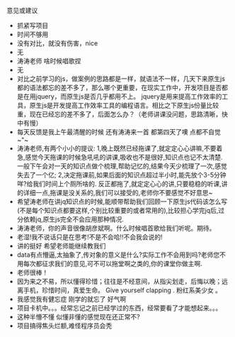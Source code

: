 意见或建议
- 抓紧写项目
- 时间不够用
- 没有对比，就没有伤害，nice
- 无
- 涛涛老师 啥时候唱歌捏
- 无
- 对比之前学习的js，做案例的思路都是一样，就语法不一样，几天下来原生js都的语法都忘的差不多了，那么哪个更重要，在现实工作中，开发项目是否都是在用jquery，而原生js是否几乎都用不上。 jquery是用来提高工作效率的工具，原生js是开发提高工作效率工具的编程语言。相比之下原生js份量比较重，现在已经忘的差不多了，后面怎么办？（老师讲课没问题，思路清晰，快中有慢）
- 每天反馈是我上午最清醒的时候 还有涛涛来一首 都第四天了噢 点都不自觉 ~"~
- 涛涛老师,有两个小小的提议:   1,晚上既然已经拖课了,就定定心心讲嘛,不要着急,感觉今天拖课的时候急吼吼的讲课,吸收也不是很好,知识点也记不太清楚. 一般下午会对一天的知识点做个梳理,帮助记忆的,结果今天少梳理了一次,感觉失去了一个亿;   2,决定拖课前,如果后面的知识点超过半小时,能先放个3-5分钟咩?给我们时间上个厕所啥的. 反正都拖了,就定定心心的讲,只要稳稳的听课,讲的详细一点,拖课是没关系的,我们可以接受的,老师你不要感觉不好意思~
- 希望涛老师在讲jq知识点的时候,能顺带帮助我们回顾一下原生js代码该怎么写(不是每个知识点都要这样,个别比较重要的或者常用的),比较担心学完jq后,过分依赖jq,原生js完全不会应用那种情况.
- 涛涛老师，你的声音很像胡彦斌啊。什么时候唱首歌给我们听呢。期待。
- 老湿!我不说话只是在思考!不是不会哈!!不会我会说的!
- 讲的挺好 希望老师能继续教我们
- data有点懵逼,太抽象了,传对象的意义是什么?实际工作不会用到吗?老师您不用每次都征求我们的意见,可不可以拖堂啊之类的,你的课堂你做主啊.
- 老师很棒！
- 因为来之不易，所以懂得珍惜；往往是不经意间，从指尖划走，后悔以晚；远离手机，珍惜时间，真爱生命。 Give yourself clapping . 粉红系美少女 。
- 我感觉我有健忘症 刚学的就忘了 好气啊
- 项目卡机中。。。经常忘记之前已经学过的东西，经常要看了才能想起来。。。
- 这种半懵不懂 似懂非懂的感觉现在还正常不?
- 项目搞得焦头烂额,难怪程序员会秃
